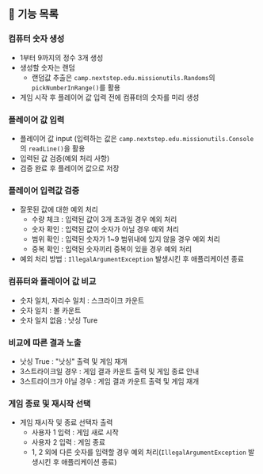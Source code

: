 ## 📌 기능 목록

### 컴퓨터 숫자 생성
- 1부터 9까지의 정수 3개 생성
- 생성할 숫자는 랜덤
  - 랜덤값 추출은 `camp.nextstep.edu.missionutils.Randoms`의 `pickNumberInRange()`를 활용
- 게임 시작 후 플레이어 값 입력 전에 컴퓨터의 숫자를 미리 생성


### 플레이어 값 입력
- 플레이어 값 input (입력하는 값은 `camp.nextstep.edu.missionutils.Console`의 `readLine()`을 활용
- 입력된 값 검증(예외 처리 사항)
- 검증 완료 후 플레이어 값으로 저장


### 플레이어 입력값 검증
- 잘못된 값에 대한 예외 처리	
  - 수량 체크 : 입력된 값이 3개 초과일 경우 예외 처리
  - 숫자 확인 : 입력된 값이 숫자가 아닐 경우 예외 처리
  - 범위 확인 : 입력된 숫자가 1~9 범위내에 있지 않을 경우 예외 처리
  - 중복 확인 : 입력된 숫자끼리 중복이 있을 경우 예외 처리
- 예외 처리 방법 : `IllegalArgumentException` 발생시킨 후 애플리케이션 종료


### 컴퓨터와 플레이어 값 비교
- 숫자 일치, 자리수 일치 : 스크라이크 카운트
- 숫자 일치 : 볼 카운트
- 숫자 일치 없음 : 낫싱 Ture


### 비교에 따른 결과 노출
- 낫싱 True : "낫싱" 출력 및 게임 재개
- 3스트라이크일 경우 : 게임 결과 카운트 출력 및 게임 종료 안내
- 3스트라이크가 아닐 경우 : 게임 결과 카운트 출력 및 게임 재개


### 게임 종료 및 재시작 선택
- 게임 재시작 및 종료 선택자 출력
  - 사용자 1 입력 : 게임 새로 시작
  - 사용자 2 입력 : 게임 종료
  - 1, 2 외에 다른 숫자를 입력할 경우 예외 처리(`IllegalArgumentException` 발생시킨 후 애플리케이션 종료)